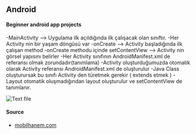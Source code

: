 ## Android
#### Beginner android app projects

-MainActivity --> Uygulama ilk açıldığında ilk çalışacak olan sınıftır.
-Her Activity nin bir yaşam döngüsü var
-onCreate --> Activity başladığında ilk çalışan method
-onCreate methodu içinde setContentView --> Activity nin görsel yapısını belirler
-Her Activity sınıfının AndroidManifest.xml de referansı olmak zorundadır(tanımlama)
-Activity oluşturduğumuzda otomatik olarak Activity referansı AndroidManifest.xml de oluşturulur
-Java Class oluşturursak bu sınıfı Activity den türetmek gerekir ( extends etmek ) 
-Layout otomatik oluşmadığından layout oluşturulur ve setContentView de tanımlanır.

![Text file](https://www.mobilhanem.com/wp-content/uploads/2017/08/android_activity_lifecycle.jpg)

#### Source
- [mobilhanem.com](https://www.mobilhanem.com/android-egitimleri/)
